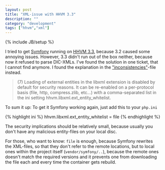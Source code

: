 ```yaml
---
layout: post
title: "XML-issue with HHVM 3.3"
description: ""
category: "development"
tags: ["hhvm","xml"]
---
```

{% include JB/setup %}

I tried to get [Symfony](http://symfony.com/) running on [HHVM 3.3](http://hhvm.com/blog/6239/hhvm-3-3-0),
because 3.2 caused some annoying issues. However, 3.3 didn't run out of the box
neither, because now it refused to parse DIC-XMLs. I've found the solution in
one ticket, that I cannot find anymore. I found the explanation in the
["inconsistencies"](https://github.com/facebook/hhvm/blob/c53aa2bd8ffb6e06768cbd4c9c26ff95db442369/hphp/doc/inconsistencies#L131-L134)-file
instead.

> (7) Loading of external entities in the libxml extension is disabled by default
> for security reasons. It can be re-enabled on a per-protocol basis (file, http,
> compress.zlib, etc...) with a comma-separated list in the ini setting
> hhvm.libxml.ext_entity_whitelist.

To sum it up: To get it Symfony working again, just add this to your `php.ini`

{% highlight ini %}
hhvm.libxml.ext_entity_whitelist = file
{% endhighlight %}

The security implications should be relatively small, because usually you don't
have any malicious entity-files on your local disc.

For those, who want to know: `file` is enough, because Symfony rewrites the
XML-files, so that they don't refer to the remote locations, but to local ones
within the project itself (`vendor/symfony/..`),
because the remote ones doesn't match the required versions and it prevents one
from downloading the file each and every time the container gets rebuild.
